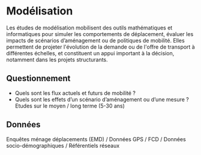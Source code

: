 # Modélisation
Les études de modélisation mobilisent des outils mathématiques et informatiques pour simuler les comportements de déplacement, évaluer les impacts de scénarios d’aménagement ou de politiques de mobilité. Elles permettent de projeter l'évolution de la demande ou de l'offre de transport à différentes échelles, et constituent un appui important à la décision, notamment dans les projets structurants.
## Questionnement
- Quels sont les flux actuels et futurs de mobilité ?
- Quels sont les effets d’un scénario d’aménagement ou d’une mesure ?
Etudes sur le moyen / long terme (5-30 ans)
## Données
Enquêtes ménage déplacements (EMD) / Données GPS / FCD / Données socio-démographiques / Référentiels réseaux
